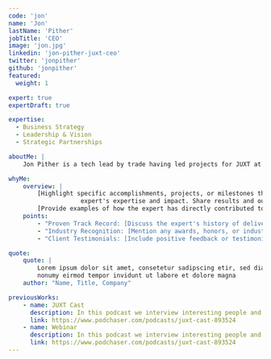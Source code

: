 ```yaml
---
code: 'jon'
name: 'Jon'
lastName: 'Pither'
jobTitle: 'CEO'
image: 'jon.jpg'
linkedin: 'jon-pither-juxt-ceo'
twitter: 'jonpither'
github: 'jonpither'
featured:
  weight: 1

expert: true
expertDraft: true

expertise:
  - Business Strategy
  - Leadership & Vision
  - Strategic Partnerships

aboutMe: |
    Jon Pither is a tech lead by trade having led projects for JUXT at multiple Tier-1 Investment Banks, an online newspaper website, a major property portal, and an international public electric bikes scheme. Jon is a co-founder of JUXT; a software engineering firm that uses Clojure as its primary weapon of choice. Before co-founding JUXT Jon worked as a senior consultant at ThoughtWorks where he became well versed in Agile software development techniques. During his time as a consultant Jon worked at large institutions such as the BBC and Sky, a major publishing house and a fashion retail giant. 

whyMe:
    overview: |
        [Highlight specific accomplishments, projects, or milestones that showcase the
                    expert's expertise and impact. Share results and outcomes achieved.]
        [Provide examples of how the expert has directly contributed to your company's or clients' success.]
    points:
        - "Proven Track Record: [Discuss the expert's history of delivering successful outcomes and solving complex challenges.]"
        - "Industry Recognition: [Mention any awards, honors, or industry affiliations that demonstrate the expert's credibility.]"
        - "Client Testimonials: [Include positive feedback or testimonials from satisfied clients or colleagues who have worked with the expert.]"

quote:
    quote: |
        Lorem ipsum dolor sit amet, consetetur sadipscing etir, sed diam
        nonumy eirmod tempor invidunt ut labore et dolore magna
    author: "Name, Title, Company"

previousWorks:
    - name: JUXT Cast
      description: In this podcast we interview interesting people and discuss interesting concepts
      link: https://www.podchaser.com/podcasts/juxt-cast-893524
    - name: Webinar
      description: In this podcast we interview interesting people and discuss interesting concepts
      link: https://www.podchaser.com/podcasts/juxt-cast-893524
---
```

